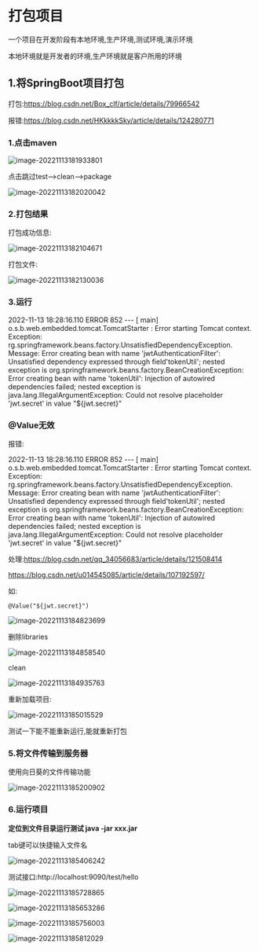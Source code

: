 # 打包项目

一个项目在开发阶段有本地环境,生产环境,测试环境,演示环境

本地环境就是开发者的环境,生产环境就是客户所用的环境



## 1.将SpringBoot项目打包

打包:https://blog.csdn.net/Box_clf/article/details/79966542

报错:https://blog.csdn.net/HKkkkkSky/article/details/124280771

### 1.点击maven

![image-20221113181933801](../../Typora/image-20221113181933801.png)

点击跳过test-->clean-->package

![image-20221113182020042](../../Typora/image-20221113182020042.png)



### 2.打包结果

打包成功信息:

![image-20221113182104671](../../Typora/image-20221113182104671.png)

打包文件:

![image-20221113182130036](../../Typora/image-20221113182130036.png)



### 3.运行

2022-11-13 18:28:16.110 ERROR 852 --- [           main] o.s.b.web.embedded.tomcat.TomcatStarter  : Error starting Tomcat context. Exception: rg.springframework.beans.factory.UnsatisfiedDependencyException. Message: Error creating bean with name 'jwtAuthenticationFilter': Unsatisfied dependency expressed through field'tokenUtil'; nested exception is org.springframework.beans.factory.BeanCreationException: Error creating bean with name 'tokenUtil': Injection of autowired dependencies failed; nested exception is java.lang.IllegalArgumentException: Could not resolve placeholder 'jwt.secret' in value "${jwt.secret}"

### @Value无效

报错:

2022-11-13 18:28:16.110 ERROR 852 --- [           main] o.s.b.web.embedded.tomcat.TomcatStarter  : Error starting Tomcat context. Exception: rg.springframework.beans.factory.UnsatisfiedDependencyException. Message: Error creating bean with name 'jwtAuthenticationFilter': Unsatisfied dependency expressed through field'tokenUtil'; nested exception is org.springframework.beans.factory.BeanCreationException: Error creating bean with name 'tokenUtil': Injection of autowired dependencies failed; nested exception is java.lang.IllegalArgumentException: Could not resolve placeholder 'jwt.secret' in value "${jwt.secret}"

处理:https://blog.csdn.net/qq_34056683/article/details/121508414

https://blog.csdn.net/u014545085/article/details/107192597/

如:

```
@Value("${jwt.secret}")
```

![image-20221113184823699](../../Typora/image-20221113184823699.png)



删除libraries

![image-20221113184858540](../../Typora/image-20221113184858540.png)

clean

![image-20221113184935763](../../Typora/image-20221113184935763.png)



重新加载项目:

![image-20221113185015529](../../Typora/image-20221113185015529.png)



测试一下能不能重新运行,能就重新打包



### 5.将文件传输到服务器

使用向日葵的文件传输功能

![image-20221113185200902](../../Typora/image-20221113185200902.png)



### 6.运行项目

**定位到文件目录运行测试 java -jar xxx.jar**

tab键可以快捷输入文件名

![image-20221113185406242](../../Typora/image-20221113185406242.png)



测试接口:http://localhost:9090/test/hello

![image-20221113185728865](../../Typora/image-20221113185728865.png)

![image-20221113185653286](../../Typora/image-20221113185653286.png)



![image-20221113185756003](../../Typora/image-20221113185756003.png)



![image-20221113185812029](../../Typora/image-20221113185812029.png)